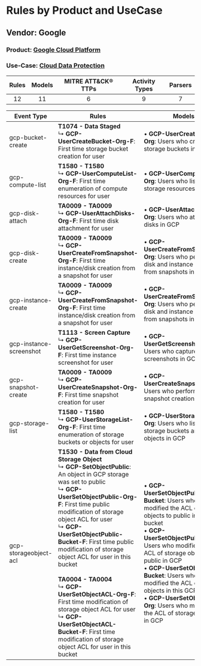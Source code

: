 Rules by Product and UseCase
============================
Vendor: Google
--------------
### Product: [Google Cloud Platform](../ds_google_google_cloud_platform.md)
### Use-Case: [Cloud Data Protection](../../../../UseCases/uc_cloud_data_protection.md)

| Rules | Models | MITRE ATT&CK® TTPs | Activity Types | Parsers |
|:-----:|:------:|:------------------:|:--------------:|:-------:|
|  12   |   11   |         6          |       9        |    7    |

| Event Type    | Rules    | Models    |
| ---- | ---- | ---- |
| gcp-bucket-create       | <b>T1074 - Data Staged</b><br> ↳ <b>GCP-UserCreateBucket-Org-F</b>: First time storage bucket creation for user    |  • <b>GCP-UserCreateBucket-Org</b>: Users who created storage buckets in GCP    |
| gcp-compute-list        | <b>T1580 - T1580</b><br> ↳ <b>GCP-UserComputeList-Org-F</b>: First time enumeration of compute resources for user    |  • <b>GCP-UserComputeList-Org</b>: Users who listed storage resources in GCP    |
| gcp-disk-attach         | <b>TA0009 - TA0009</b><br> ↳ <b>GCP-UserAttachDisks-Org-F</b>: First time disk attachment for user    |  • <b>GCP-UserAttachDisks-Org</b>: Users who attached disks in GCP    |
| gcp-disk-create         | <b>TA0009 - TA0009</b><br> ↳ <b>GCP-UserCreateFromSnapshot-Org-F</b>: First time instance/disk creation from a snapshot for user    |  • <b>GCP-UserCreateFromSnapshot-Org</b>: Users who performed disk and instance creations from snapshots in GCP    |
| gcp-instance-create     | <b>TA0009 - TA0009</b><br> ↳ <b>GCP-UserCreateFromSnapshot-Org-F</b>: First time instance/disk creation from a snapshot for user    |  • <b>GCP-UserCreateFromSnapshot-Org</b>: Users who performed disk and instance creations from snapshots in GCP    |
| gcp-instance-screenshot | <b>T1113 - Screen Capture</b><br> ↳ <b>GCP-UserGetScreenshot-Org-F</b>: First time instance screenshot for user    |  • <b>GCP-UserGetScreenshot-Org</b>: Users who captured screenshots in GCP    |
| gcp-snapshot-create     | <b>TA0009 - TA0009</b><br> ↳ <b>GCP-UserCreateSnapshot-Org-F</b>: First time snapshot creation for user    |  • <b>GCP-UserCreateSnapshot-Org</b>: Users who performed snapshot creations in GCP    |
| gcp-storage-list        | <b>T1580 - T1580</b><br> ↳ <b>GCP-UserStorageList-Org-F</b>: First time enumeration of storage buckets or objects for user    |  • <b>GCP-UserStorageList-Org</b>: Users who listed storage buckets and objects in GCP    |
| gcp-storageobject-acl   | <b>T1530 - Data from Cloud Storage Object</b><br> ↳ <b>GCP-SetObjectPublic</b>: An object in GCP storage was set to public<br> ↳ <b>GCP-UserSetObjectPublic-Org-F</b>: First time public modification of storage object ACL for user<br> ↳ <b>GCP-UserSetObjectPublic-Bucket-F</b>: First time public modification of storage object ACL for user in this bucket<br><br><b>TA0004 - TA0004</b><br> ↳ <b>GCP-UserSetObjectACL-Org-F</b>: First time modification of storage object ACL for user<br> ↳ <b>GCP-UserSetObjectACL-Bucket-F</b>: First time modification of storage object ACL for user in this bucket |  • <b>GCP-UserSetObjectPublic-Bucket</b>: Users who modified the ACL of storage objects to public in this GCP bucket<br> • <b>GCP-UserSetObjectPublic-Org</b>: Users who modified the ACL of storage objects to public in GCP<br> • <b>GCP-UserSetObjectACL-Bucket</b>: Users who modified the ACL of storage objects in this GCP bucket<br> • <b>GCP-UserSetObjectACL-Org</b>: Users who modified the ACL of storage objects in GCP |
